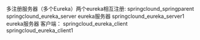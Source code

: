 多注册服务器（多个Eureka）两个eureka相互注册: 
springclound_springparent
springclound_eureka_server  eureka服务器
springclound_eureka_server1  eureka服务器
客户端：
springcloud_eureka_client   
springcloud_eureka_client1
